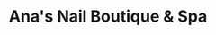 ---
title: "Ana's Nail Boutique & Spa"
url: /etobicoke/anas-nail-boutique-und-spa/
shop: Kosmetik
---